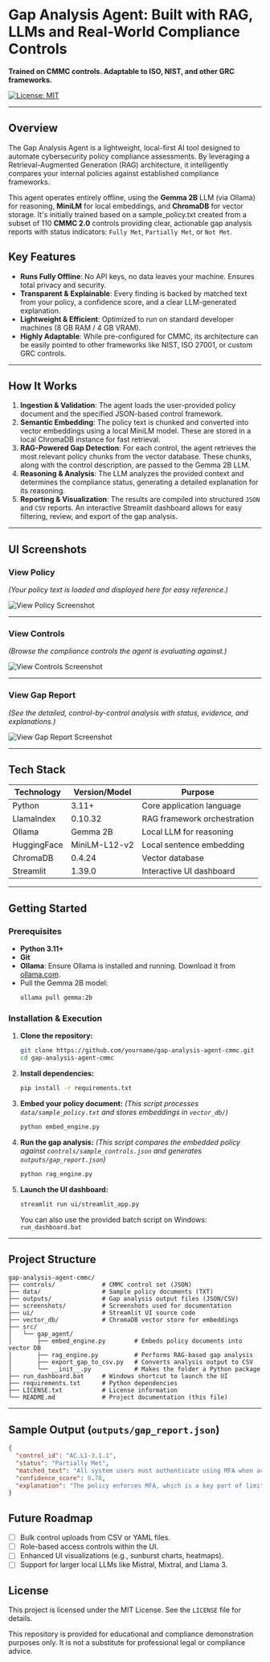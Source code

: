 # Gap Analysis Agent: Built with RAG, LLMs and Real-World Compliance Controls

**Trained on CMMC controls. Adaptable to ISO, NIST, and other GRC frameworks.**

[![License: MIT](https://img.shields.io/badge/License-MIT-yellow.svg)](https://opensource.org/licenses/MIT)

---

## Overview

The Gap Analysis Agent is a lightweight, local-first AI tool designed to automate cybersecurity policy compliance assessments. By leveraging a Retrieval-Augmented Generation (RAG) architecture, it intelligently compares your internal policies against established compliance frameworks.

This agent operates entirely offline, using the **Gemma 2B** LLM (via Ollama) for reasoning, **MiniLM** for local embeddings, and **ChromaDB** for vector storage. It's initially trained based on a sample_policy.txt created from a subset of 110 **CMMC 2.0** controls providing clear, actionable gap analysis reports with status indicators: `Fully Met`, `Partially Met`, or `Not Met`. 
## Key Features

-    **Runs Fully Offline**: No API keys, no data leaves your machine. Ensures total privacy and security.
-    **Transparent & Explainable**: Every finding is backed by matched text from your policy, a confidence score, and a clear LLM-generated explanation.
-    **Lightweight & Efficient**: Optimized to run on standard developer machines (8 GB RAM / 4 GB VRAM).
-    **Highly Adaptable**: While pre-configured for CMMC, its architecture can be easily pointed to other frameworks like NIST, ISO 27001, or custom GRC controls.

---

## How It Works

1.  **Ingestion & Validation**: The agent loads the user-provided policy document and the specified JSON-based control framework.
2.  **Semantic Embedding**: The policy text is chunked and converted into vector embeddings using a local MiniLM model. These are stored in a local ChromaDB instance for fast retrieval.
3.  **RAG-Powered Gap Detection**: For each control, the agent retrieves the most relevant policy chunks from the vector database. These chunks, along with the control description, are passed to the Gemma 2B LLM.
4.  **Reasoning & Analysis**: The LLM analyzes the provided context and determines the compliance status, generating a detailed explanation for its reasoning.
5.  **Reporting & Visualization**: The results are compiled into structured `JSON` and `CSV` reports. An interactive Streamlit dashboard allows for easy filtering, review, and export of the gap analysis.

---

## UI Screenshots

### View Policy
*(Your policy text is loaded and displayed here for easy reference.)*

![View Policy Screenshot](screenshots/view_policy.png)

---

### View Controls
*(Browse the compliance controls the agent is evaluating against.)*

![View Controls Screenshot](screenshots/view_controls.png)

---

### View Gap Report
*(See the detailed, control-by-control analysis with status, evidence, and explanations.)*

![View Gap Report Screenshot](screenshots/view_gap_report.png)

---

## Tech Stack

| Technology         | Version/Model      | Purpose                    |
| ------------------ | ------------------ | -------------------------- |
| Python             | 3.11+              | Core application language  |
| LlamaIndex         | 0.10.32            | RAG framework orchestration|
| Ollama             | Gemma 2B           | Local LLM for reasoning    |
| HuggingFace        | MiniLM-L12-v2      | Local sentence embedding   |
| ChromaDB           | 0.4.24             | Vector database            |
| Streamlit          | 1.39.0             | Interactive UI dashboard   |

---

## Getting Started

### Prerequisites

-   **Python 3.11+**
-   **Git**
-   **Ollama**: Ensure Ollama is installed and running. Download it from [ollama.com](https://ollama.com/).
-   Pull the Gemma 2B model:
    ```sh
    ollama pull gemma:2b
    ```

### Installation & Execution

1.  **Clone the repository:**
    ```bash
    git clone https://github.com/yourname/gap-analysis-agent-cmmc.git
    cd gap-analysis-agent-cmmc
    ```

2.  **Install dependencies:**
    ```bash
    pip install -r requirements.txt
    ```

3.  **Embed your policy document:**
    *(This script processes `data/sample_policy.txt` and stores embeddings in `vector_db/`)*
    ```bash
    python embed_engine.py
    ```

4.  **Run the gap analysis:**
    *(This script compares the embedded policy against `controls/sample_controls.json` and generates `outputs/gap_report.json`)*
    ```bash
    python rag_engine.py
    ```

5.  **Launch the UI dashboard:**
    ```bash
    streamlit run ui/streamlit_app.py
    ```
    You can also use the provided batch script on Windows: `run_dashboard.bat`

---

## Project Structure

```text
gap-analysis-agent-cmmc/
├── controls/             # CMMC control set (JSON)
├── data/                 # Sample policy documents (TXT)
├── outputs/              # Gap analysis output files (JSON/CSV)
├── screenshots/          # Screenshots used for documentation
├── ui/                   # Streamlit UI source code
├── vector_db/            # ChromaDB vector store for embeddings
├── src/
│   └── gap_agent/
│       ├── embed_engine.py        # Embeds policy documents into vector DB
│       ├── rag_engine.py          # Performs RAG-based gap analysis
│       ├── export_gap_to_csv.py   # Converts analysis output to CSV
│       └── __init__.py            # Makes the folder a Python package
├── run_dashboard.bat     # Windows shortcut to launch the UI
├── requirements.txt      # Python dependencies
├── LICENSE.txt           # License information
└── README.md             # Project documentation (this file)
```

---

## Sample Output (`outputs/gap_report.json`)

```json
{
  "control_id": "AC.L1-3.1.1",
  "status": "Partially Met",
  "matched_text": "All system users must authenticate using MFA when accessing company resources from untrusted networks. User accounts are created by IT upon manager approval.",
  "confidence_score": 0.78,
  "explanation": "The policy enforces MFA, which is a key part of limiting access. However, it does not explicitly state that access is limited only to authorized users, which is a core requirement of the control."
}
```

## Future Roadmap

-   [ ] Bulk control uploads from CSV or YAML files.
-   [ ] Role-based access controls within the UI.
-   [ ] Enhanced UI visualizations (e.g., sunburst charts, heatmaps).
-   [ ] Support for larger local LLMs like Mistral, Mixtral, and Llama 3.

## License

This project is licensed under the MIT License. See the `LICENSE` file for details.

This repository is provided for educational and compliance demonstration purposes only. It is not a substitute for professional legal or compliance advice.

